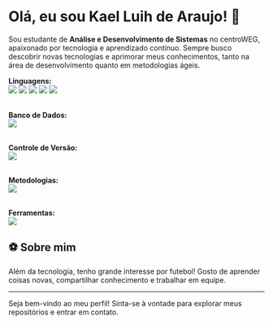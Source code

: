 # Olá, eu sou Kael Luih de Araujo! 👋

Sou estudante de **Análise e Desenvolvimento de Sistemas** no centroWEG, apaixonado por tecnologia e aprendizado contínuo. Sempre busco descobrir novas tecnologias e aprimorar meus conhecimentos, tanto na área de desenvolvimento quanto em metodologias ágeis.

<p align="center">

  <!-- Linguagens -->
  <strong>Linguagens:</strong><br>
  <img src="https://img.shields.io/badge/Java-ED8B00?style=for-the-badge&logo=openjdk&logoColor=white"/>
  <img src="https://img.shields.io/badge/JavaScript-F7DF1E?style=for-the-badge&logo=javascript&logoColor=black"/>
  <img src="https://img.shields.io/badge/HTML5-E34F26?style=for-the-badge&logo=html5&logoColor=white"/>
  <img src="https://img.shields.io/badge/CSS3-1572B6?style=for-the-badge&logo=css3&logoColor=white"/>
  <img src="https://img.shields.io/badge/Arduino-00979D?style=for-the-badge&logo=arduino&logoColor=white"/>
  <br><br>

  <!-- Banco de Dados -->
  <strong>Banco de Dados:</strong><br>
  <img src="https://img.shields.io/badge/MySQL-4479A1?style=for-the-badge&logo=mysql&logoColor=white"/>
  <br><br>

  <!-- Controle de Versão -->
  <strong>Controle de Versão:</strong><br>
  <img src="https://img.shields.io/badge/Git-F05032?style=for-the-badge&logo=git&logoColor=white"/>
  <br><br>

  <!-- Metodologias -->
  <strong>Metodologias:</strong><br>
  <img src="https://img.shields.io/badge/Scrum-6DB33F?style=for-the-badge&logo=scrumalliance&logoColor=white"/>
  <br><br>

  <!-- Ferramentas -->
  <strong>Ferramentas:</strong><br>
  <img src="https://img.shields.io/badge/Jira-0052CC?style=for-the-badge&logo=jira&logoColor=white"/>
  
</p>

## ⚽ Sobre mim

Além da tecnologia, tenho grande interesse por futebol! Gosto de aprender coisas novas, compartilhar conhecimento e trabalhar em equipe.

---

Seja bem-vindo ao meu perfil! Sinta-se à vontade para explorar meus repositórios e entrar em contato.
